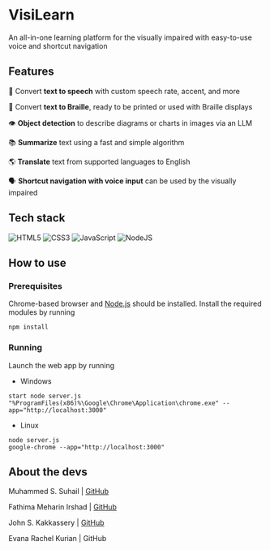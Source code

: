 # VisiLearn

An all-in-one learning platform for the visually impaired with easy-to-use voice and shortcut navigation

## Features

💬 Convert **text to speech** with custom speech rate, accent, and more

📖 Convert **text to Braille**, ready to be printed or used with Braille displays

👁️ **Object detection** to describe diagrams or charts in images via an LLM

📚 **Summarize** text using a fast and simple algorithm

🌎 **Translate** text from supported languages to English

🗣️ **Shortcut navigation with voice input** can be used by the visually impaired

## Tech stack

![HTML5](https://img.shields.io/badge/html5-%23E34F26.svg?style=for-the-badge&logo=html5&logoColor=white) ![CSS3](https://img.shields.io/badge/css3-%231572B6.svg?style=for-the-badge&logo=css3&logoColor=white) ![JavaScript](https://img.shields.io/badge/javascript-%23323330.svg?style=for-the-badge&logo=javascript&logoColor=%23F7DF1E) ![NodeJS](https://img.shields.io/badge/node.js-6DA55F?style=for-the-badge&logo=node.js&logoColor=white)

## How to use

### Prerequisites

Chrome-based browser and [Node.js](https://nodejs.org/en/download) should be installed. Install the required modules by running

```
npm install
```

### Running

Launch the web app by running

- Windows

```
start node server.js
"%ProgramFiles(x86)%\Google\Chrome\Application\chrome.exe" --app="http://localhost:3000"
```

- Linux

```
node server.js
google-chrome --app="http://localhost:3000"
```

## About the devs

Muhammed S. Suhail | [GitHub](https://github.com/svhl)

Fathima Meharin Irshad | [GitHub](https://github.com/meharinfathima)

John S. Kakkassery | [GitHub](https://github.com/Johnsk)

Evana Rachel Kurian | GitHub
